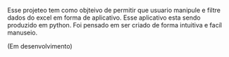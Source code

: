 Esse projeteo tem como objteivo de permitir que usuario manipule e filtre dados do excel em forma de aplicativo.
Esse aplicativo esta sendo produzido em python.
Foi pensado em ser criado de forma intuitiva e facíl manuseio.

(Em desenvolvimento)
